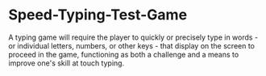 # Speed-Typing-Test-Game

A typing game will require the player to quickly or precisely type in words - or individual letters, numbers, or other keys - that display on the screen to proceed in the game, functioning as both a challenge and a means to improve one's skill at touch typing.
